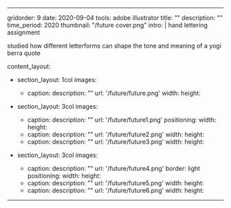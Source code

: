---

gridorder: 9
date: 2020-09-04
tools: adobe illustrator
title: ""
description: ""
time_period: 2020
thumbnail: "/future cover.png"
intro: |
 hand lettering assignment <br>
 
 studied how different letterforms can shape the tone and meaning of a yogi berra quote

content_layout:
  - section_layout: 1col
    images:
      - caption:
        description: ""
        url: '/future/future.png'
        width:
        height:

  - section_layout: 3col
    images:
      - caption:
        description: ""
        url: '/future/future1.png'
        positioning: 
        width:
        height:
      - caption:
        description: ""
        url: '/future/future2.png'
        width:
        height:
      - caption:
        description: ""
        url: '/future/future3.png'
        width:
        height:

  - section_layout: 3col
    images:
      - caption:
        description: ""
        url: '/future/future4.png'
        border: light
        positioning: 
        width:
        height:
      - caption:
        description: ""
        url: '/future/future5.png'
        width:
        height:
      - caption:
        description: ""
        url: '/future/future6.png'
        width:
        height:

---